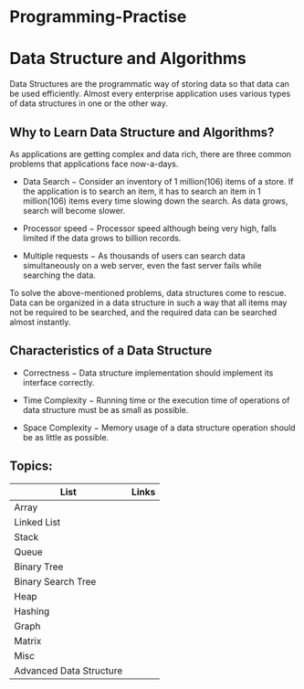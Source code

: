 # Programming-Practise

# Data Structure and Algorithms

Data Structures are the programmatic way of storing data so that data can be used efficiently. Almost every enterprise application uses various types of data structures in one or the other way. 

## Why to Learn Data Structure and Algorithms?
As applications are getting complex and data rich, there are three common problems that applications face now-a-days.

- Data Search − Consider an inventory of 1 million(106) items of a store. If the application is to search an item, it has to search an item in 1 million(106) items every time slowing down the search. As data grows, search will become slower.

- Processor speed − Processor speed although being very high, falls limited if the data grows to billion records.

- Multiple requests − As thousands of users can search data simultaneously on a web server, even the fast server fails while searching the data.

To solve the above-mentioned problems, data structures come to rescue. Data can be organized in a data structure in such a way that all items may not be required to be searched, and the required data can be searched almost instantly.

## Characteristics of a Data Structure
- Correctness − Data structure implementation should implement its interface correctly.

- Time Complexity − Running time or the execution time of operations of data structure must be as small as possible.

- Space Complexity − Memory usage of a data structure operation should be as little as possible.

## Topics:

| List | Links |
| --- | --- |
| Array | 
| Linked List |
| Stack |
| Queue |
| Binary Tree |
| Binary Search Tree |
| Heap |
| Hashing |
| Graph |
| Matrix |
| Misc |
| Advanced Data Structure |

